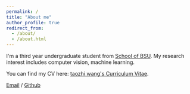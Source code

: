 ```yaml
---
permalink: /
title: "About me"
author_profile: true
redirect_from: 
  - /about/
  - /about.html
---
```

I'm a third year undergraduate student from [School of BSU](https://www.bsu.edu.cn/). My research interest includes computer vision,  machine learning.

You can find my CV here: [taozhi wang's Curriculum Vitae](../assets/Curriculum_Vitae.pdf).

[Email](mailto:tigong_wtz@bsu.edu.cn) / [Github](https://github.com/syswtz) 
 
